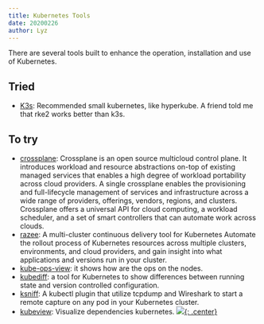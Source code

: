 ```yaml
---
title: Kubernetes Tools
date: 20200226
author: Lyz
---
```


There are several tools built to enhance the operation, installation and use of
Kubernetes.

## Tried

* [K3s](https://k3s.io): Recommended small kubernetes, like hyperkube. A friend told me that rke2 works better than k3s.

## To try

* [crossplane](https://github.com/crossplaneio/crossplane): Crossplane is an
  open source multicloud control plane. It introduces workload and resource
  abstractions on-top of existing managed services that enables a high degree of
  workload portability across cloud providers. A single crossplane enables the
  provisioning and full-lifecycle management of services and infrastructure
  across a wide range of providers, offerings, vendors, regions, and clusters.
  Crossplane offers a universal API for cloud computing, a workload scheduler,
  and a set of smart controllers that can automate work across clouds.
* [razee](https://razee.io): A multi-cluster continuous delivery tool for Kubernetes
  Automate the rollout process of Kubernetes resources across multiple clusters,
  environments, and cloud providers, and gain insight into what applications and
  versions run in your cluster.
* [kube-ops-view](https://github.com/hjacobs/kube-ops-view): it shows how are
  the ops on the nodes.
* [kubediff](https://github.com/weaveworks/kubediff): a tool for Kubernetes to
  show differences between running state and version controlled configuration.
* [ksniff](https://github.com/eldadru/ksniff): A kubectl plugin that utilize
  tcpdump and Wireshark to start a remote capture on any pod in your Kubernetes
  cluster.
* [kubeview](https://learnk8s.io/visualise-dependencies-kubernetes/): Visualize
  dependencies kubernetes.
[![](not-by-ai.svg){: .center}](https://notbyai.fyi)
